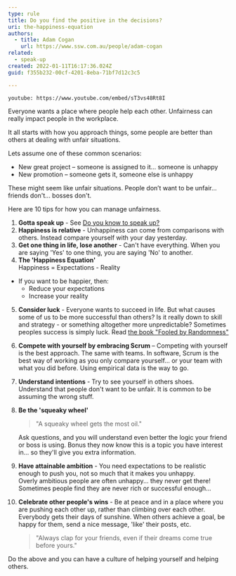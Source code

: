 ```yaml
---
type: rule
title: Do you find the positive in the decisions?
uri: the-happiness-equation
authors:
  - title: Adam Cogan
    url: https://www.ssw.com.au/people/adam-cogan
related:
  - speak-up
created: 2022-01-11T16:17:36.024Z
guid: f355b232-00cf-4201-8eba-71bf7d12c3c5

---
```


`youtube: https://www.youtube.com/embed/sT3vs48Rt8I`

Everyone wants a place where people help each other. Unfairness can really impact people in the workplace.

It all starts with how you approach things, some people are better than others at dealing with unfair situations.

Lets assume one of these common scenarios:

* New great project – someone is assigned to it... someone is unhappy
* New promotion – someone gets it, someone else is unhappy

These might seem like unfair situations. People don’t want to be unfair... friends don't... bosses don't.

Here are 10 tips for how you can manage unfairness.
<!--endintro-->

1. **Gotta speak up** - See [Do you know to speak up?](/speak-up)
2. **Happiness is relative** - Unhappiness can come from comparisons with others.  Instead compare yourself with your day yesterday.
3. **Get one thing in life, lose another** - Can't have everything.  When you are saying 'Yes' to one thing, you are saying 'No' to another.
4. **The 'Happiness Equation'**   
  Happiness = Expectations - Reality
  - If you want to be happier, then:   
     - Reduce your expectations
     - Increase your reality
5. **Consider luck** - Everyone wants to succeed in life. But what causes some of us to be more successful than others? Is it really down to skill and strategy - or something altogether more unpredictable? Sometimes peoples success is simply luck. Read [the book "Fooled by Randomness"](https://en.wikipedia.org/wiki/Fooled_by_Randomness)
6. **Compete with yourself by embracing Scrum** – Competing with yourself is the best approach.  The same with teams.
   In software, Scrum is the best way of working as you only compare yourself... or your team with what you did before. Using empirical data is the way to go.
7. **Understand intentions** - Try to see yourself in others shoes.  
   Understand that people don't want to be unfair. It is common to be assuming the wrong stuff.
8. **Be the 'squeaky wheel'**
   > "A squeaky wheel gets the most oil."

   Ask questions, and you will understand even better the logic your friend or boss is using. Bonus they now know this is a topic you have interest in... so they'll give you extra information. 
9. **Have attainable ambition** - You need expectations to be realistic enough to push you, not so much that it makes you unhappy.  
   Overly ambitious people are often unhappy... they never get there! Sometimes people find they are never rich or successful enough... 
10. **Celebrate other people's wins** - Be at peace and in a place where you are pushing each other up, rather than climbing over each other. Everybody gets their days of sunshine. When others achieve a goal, be happy for them, send a nice message, 'like' their posts, etc. 
    > "Always clap for your friends, even if their dreams come true before yours."

Do the above and you can have a culture of helping yourself and helping others.
